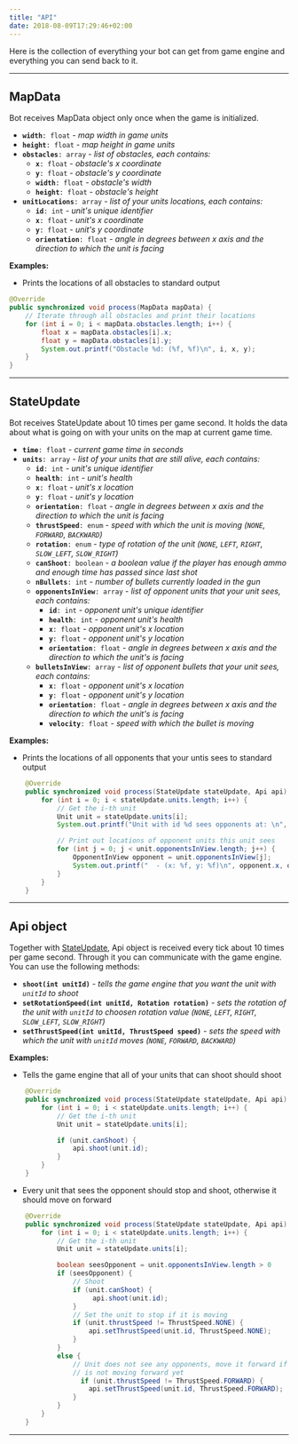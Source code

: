 ```yaml
---
title: "API"
date: 2018-08-09T17:29:46+02:00
---
```


Here is the collection of everything your bot can get from game engine and everything you can send back to it.

---

## MapData

Bot receives MapData object only once when the game is initialized.

* **```width```**```: float``` - *map width in game units*
* **```height```**```: float``` - *map height in game units*
* **```obstacles```**```: array``` - *list of obstacles, each contains:*
    * **```x```**```: float``` - *obstacle's x coordinate*
    * **```y```**```: float``` - *obstacle's y coordinate*
    * **```width```**```: float``` - *obstacle's width*
    * **```height```**```: float``` - *obstacle's height*
* **```unitLocations```**```: array``` - *list of your units locations, each contains:*
    * **```id```**```: int``` - *unit's unique identifier*
    * **```x```**```: float``` - *unit's x coordinate*
    * **```y```**```: float``` - *unit's y coordinate*
    * **```orientation```**```: float``` - *angle in degrees between x axis and the direction to which the unit is facing*

**Examples:**  

 * Prints the locations of all obstacles to standard output

```java
@Override
public synchronized void process(MapData mapData) {
    // Iterate through all obstacles and print their locations
    for (int i = 0; i < mapData.obstacles.length; i++) {
        float x = mapData.obstacles[i].x;
        float y = mapData.obstacles[i].y;
        System.out.printf("Obstacle %d: (%f, %f)\n", i, x, y);
    }    
}
```

---

## StateUpdate

Bot receives StateUpdate about 10 times per game second. It holds the data about what is going on with your units on the map at current game time.

* **```time```**```: float``` - *current game time in seconds*
* **```units```**```: array``` - *list of your units that are still alive, each contains:*
    * **```id```**```: int``` - *unit's unique identifier*
    * **```health```**```: int``` - *unit's health*
    * **```x```**```: float``` - *unit's x location*
    * **```y```**```: float``` - *unit's y location*
    * **```orientation```**```: float``` - *angle in degrees between x axis and the direction to which the unit is facing*
    * **```thrustSpeed```**```: enum``` - *speed with which the unit is moving (```NONE```, ```FORWARD```, ```BACKWARD```)*
    * **```rotation```**```: enum``` - *type of rotation of the unit (```NONE```, ```LEFT```, ```RIGHT```, ```SLOW_LEFT```, ```SLOW_RIGHT```)*
    * **```canShoot```**```: boolean``` - *a boolean value if the player has enough ammo and enough time has passed since last shot*
    * **```nBullets```**```: int``` - *number of bullets currently loaded in the gun*
    * **```opponentsInView```**```: array``` - *list of opponent units that your unit sees, each contains:*
        * **```id```**```: int``` - *opponent unit's unique identifier*
        * **```health```**```: int``` - *opponent unit's health*
        * **```x```**```: float``` - *opponent unit's x location*
        * **```y```**```: float``` - *opponent unit's y location*
        * **```orientation```**```: float``` - *angle in degrees between x axis and the direction to which the unit's is facing*
    * **```bulletsInView```**```: array``` - *list of opponent bullets that your unit sees, each contains:*
        * **```x```**```: float``` - *opponent unit's x location*
        * **```y```**```: float``` - *opponent unit's y location*
        * **```orientation```**```: float``` - *angle in degrees between x axis and the direction to which the unit's is facing*
        * **```velocity```**```: float``` - *speed with which the bullet is moving*

**Examples:**  

 * Prints the locations of all opponents that your untis sees to standard output

```java
    @Override
    public synchronized void process(StateUpdate stateUpdate, Api api) {
        for (int i = 0; i < stateUpdate.units.length; i++) {
            // Get the i-th unit
            Unit unit = stateUpdate.units[i];
            System.out.printf("Unit with id %d sees opponents at: \n", unit.id);

            // Print out locations of opponent units this unit sees
            for (int j = 0; j < unit.opponentsInView.length; j++) {
                OpponentInView opponent = unit.opponentsInView[j];
                System.out.printf("  - (x: %f, y: %f)\n", opponent.x, opponent.y);
            }
        }
    }
```

---

## Api object

Together with [StateUpdate](/api/#stateupdate), Api object is received every tick about 10 times per game second. Through it you can communicate with the game engine. You can use the following methods:

* **```shoot(int unitId)```** - *tells the game engine that you want the unit with ```unitId``` to shoot*
* **```setRotationSpeed(int unitId, Rotation rotation)```** - *sets the rotation of the unit with ```unitId``` to choosen rotation value (```NONE```, ```LEFT```, ```RIGHT```, ```SLOW_LEFT```, ```SLOW_RIGHT```)*
* **```setThrustSpeed(int unitId, ThrustSpeed speed)```** - *sets the speed with which the unit with ```unitId``` moves (```NONE```, ```FORWARD```, ```BACKWARD```)*

**Examples:**  

 * Tells the game engine that all of your units that can shoot should shoot


```java
    @Override
    public synchronized void process(StateUpdate stateUpdate, Api api) {
        for (int i = 0; i < stateUpdate.units.length; i++) {
            // Get the i-th unit
            Unit unit = stateUpdate.units[i];

            if (unit.canShoot) {
                api.shoot(unit.id);
            }
        }
    }
```

 * Every unit that sees the opponent should stop and shoot, otherwise it should move on forward

```java
    @Override
    public synchronized void process(StateUpdate stateUpdate, Api api) {
        for (int i = 0; i < stateUpdate.units.length; i++) {
            // Get the i-th unit
            Unit unit = stateUpdate.units[i];

            boolean seesOpponent = unit.opponentsInView.length > 0
            if (seesOpponent) {
                // Shoot
                if (unit.canShoot) {
                     api.shoot(unit.id);
                }
                // Set the unit to stop if it is moving
                if (unit.thrustSpeed != ThrustSpeed.NONE) {
                    api.setThrustSpeed(unit.id, ThrustSpeed.NONE);
                }
            } 
            else {
                // Unit does not see any opponents, move it forward if it
                // is not moving forward yet
                  if (unit.thrustSpeed != ThrustSpeed.FORWARD) {
                    api.setThrustSpeed(unit.id, ThrustSpeed.FORWARD);
                }
            }
        }
    }
```

---